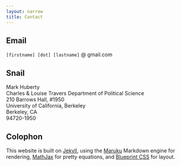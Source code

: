 ```yaml
---
layout: narrow
title: Contact
---
```


## Email
`[firstname] [dot] [lastname]` @ gmail.com

## Snail
Mark Huberty<br>
Charles & Louise Travers Department of Political Science<br>
210 Barrows Hall, #1950<br>
University of California, Berkeley<br>
Berkeley, CA<br>
94720-1950

## Colophon

This website is built on [Jekyll](https://github.com/mojombo/jekyll), using the [Maruku](http://maruku.rubyforge.org/) Markdown engine for rendering, [MathJax](http://www.mathjax.org/) for pretty equations, and [Blueprint CSS](http://www.blueprintcss.org/) for layout. 
